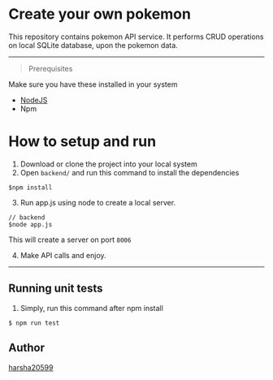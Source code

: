 # Create your own pokemon
This repository contains pokemon API service. It performs CRUD operations on local SQLite database, upon the pokemon data.
  

---

> Prerequisites

Make sure you have these installed in your system
- [NodeJS](https://nodjs.org/download)
- Npm

# How to setup and run

  1. Download or clone the project into your local system
  2. Open `backend/` and run this command to install the dependencies
  ```shell
  $npm install
  ```
  3. Run app.js using node to create a local server.
  ```shell
  // backend
  $node app.js
  ```
  This will create a server on port `8006`
  
  4. Make API calls and enjoy.
---

## Running unit tests
  1. Simply, run this command after npm install
  ```shell
  $ npm run test
  ```

## Author
[harsha20599](https://github.com/harsha20599)
